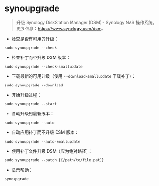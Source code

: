 # synoupgrade

> 升级 Synology DiskStation Manager (DSM) - Synology NAS 操作系统。
> 更多信息：<https://www.synology.com/dsm>。

- 检查是否有可用的升级：

`sudo synoupgrade --check`

- 检查补丁而不升级 DSM 版本：

`sudo synoupgrade --check-smallupdate`

- 下载最新的可用升级（使用 `--download-smallupdate` 下载补丁）：

`sudo synoupgrade --download`

- 开始升级过程：

`sudo synoupgrade --start`

- 自动升级到最新版本：

`sudo synoupgrade --auto`

- 自动应用补丁而不升级 DSM 版本：

`sudo synoupgrade --auto-smallupdate`

- 使用补丁文件升级 DSM（应为绝对路径）：

`sudo synoupgrade --patch {{/path/to/file.pat}}`

- 显示帮助：

`synoupgrade`